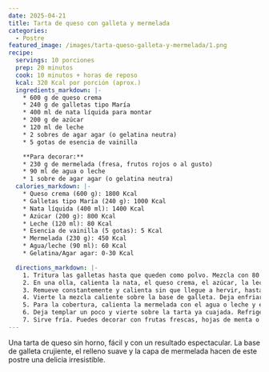 ```yaml
---
date: 2025-04-21
title: Tarta de queso con galleta y mermelada
categories:
  - Postre
featured_image: /images/tarta-queso-galleta-y-mermelada/1.png
recipe:
  servings: 10 porciones
  prep: 20 minutos
  cook: 10 minutos + horas de reposo
  kcal: 320 Kcal por porción (aprox.)
  ingredients_markdown: |-
    * 600 g de queso crema
    * 240 g de galletas tipo María
    * 400 ml de nata líquida para montar
    * 200 g de azúcar
    * 120 ml de leche
    * 2 sobres de agar agar (o gelatina neutra)
    * 5 gotas de esencia de vainilla

    **Para decorar:**
    * 230 g de mermelada (fresa, frutos rojos o al gusto)
    * 90 ml de agua o leche
    * 1 sobre de agar agar (o gelatina neutra)
  calories_markdown: |-
    * Queso crema (600 g): 1800 Kcal
    * Galletas tipo María (240 g): 1000 Kcal
    * Nata líquida (400 ml): 1400 Kcal
    * Azúcar (200 g): 800 Kcal
    * Leche (120 ml): 80 Kcal
    * Esencia de vainilla (5 gotas): 5 Kcal
    * Mermelada (230 g): 450 Kcal
    * Agua/leche (90 ml): 60 Kcal
    * Gelatina/Agar agar: 0-30 Kcal

  directions_markdown: |-
    1. Tritura las galletas hasta que queden como polvo. Mezcla con 80 g de mantequilla derretida (opcional) y presiona en la base de un molde desmontable para formar la base. Reserva en la nevera o congelador 1h.
    2. En una olla, calienta la nata, el queso crema, el azúcar, la leche, la esencia de vainilla y los 2 sobres de agar agar (o la gelatina según instrucciones).
    3. Remueve constantemente y calienta sin que llegue a hervir, hasta que esté todo bien disuelto.
    4. Vierte la mezcla caliente sobre la base de galleta. Deja enfriar a temperatura ambiente y luego refrigera al menos 4 horas.
    5. Para la cobertura, calienta la mermelada con el agua o leche y el agar agar. Remueve bien hasta que quede uniforme.
    6. Deja templar un poco y vierte sobre la tarta ya cuajada. Refrigera al menos 1 hora más.
    7. Sirve fría. Puedes decorar con frutas frescas, hojas de menta o más galleta triturada.
---
```

Una tarta de queso sin horno, fácil y con un resultado espectacular. La base de galleta crujiente, el relleno suave y la capa de mermelada hacen de este postre una delicia irresistible.
